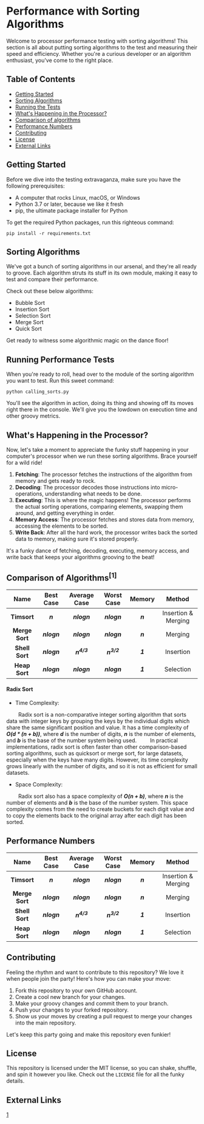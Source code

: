# Performance with Sorting Algorithms

Welcome to processor performance testing with sorting algorithms! This section is all about putting sorting
algorithms to the test and measuring their speed and efficiency. Whether you're a curious developer or an algorithm
enthusiast, you've come to the right place.

## Table of Contents

- [Getting Started](#getting-started)
- [Sorting Algorithms](#sorting-algorithms)
- [Running the Tests](#running-performance-tests)
- [What's Happening in the Processor?](#whats-happening-in-the-processor)
- [Comparison of algorithms](#comparison-of-algorithms)
- [Performance Numbers](#performance-numbers)
- [Contributing](#contributing)
- [License](#license)
- [External Links](#external-links)



## Getting Started

Before we dive into the testing extravaganza, make sure you have the following prerequisites:

- A computer that rocks Linux, macOS, or Windows
- Python 3.7 or later, because we like it fresh
- pip, the ultimate package installer for Python

To get the required Python packages, run this righteous command:

```
pip install -r requirements.txt
```

## Sorting Algorithms

We've got a bunch of sorting algorithms in our arsenal, and they're all ready to groove. Each algorithm struts its
stuff in its own module, making it easy to test and compare their performance.

Check out these below algorithms:

- Bubble Sort
- Insertion Sort
- Selection Sort
- Merge Sort
- Quick Sort

Get ready to witness some algorithmic magic on the dance floor!

## Running Performance Tests

When you're ready to roll, head over to the module of the sorting algorithm you want to test. Run this sweet command:

```
python calling_sorts.py
```

You'll see the algorithm in action, doing its thing and showing off its moves right there in the console. We'll give you
the lowdown on execution time and other groovy metrics.

## What's Happening in the Processor?

Now, let's take a moment to appreciate the funky stuff happening in your computer's processor when we run these sorting
algorithms. Brace yourself for a wild ride!

1. **Fetching**: The processor fetches the instructions of the algorithm from memory and gets ready to rock.
2. **Decoding**: The processor decodes those instructions into micro-operations, understanding what needs to be done.
3. **Executing**: This is where the magic happens! The processor performs the actual sorting operations, comparing
   elements, swapping them around, and getting everything in order.
4. **Memory Access**: The processor fetches and stores data from memory, accessing the elements to be sorted.
5. **Write Back**: After all the hard work, the processor writes back the sorted data to memory, making sure it's stored
   properly.

It's a funky dance of fetching, decoding, executing, memory access, and write back that keeps your algorithms grooving
to the beat!

## Comparison of Algorithms<sup>[1]</sup>

|    **Name**    | **Best Case** |   **Average Case**    |    **Worst Case**     | **Memory** |     **Method**      | 
|:--------------:|:-------------:|:---------------------:|:---------------------:|:----------:|:-------------------:|
|  **Timsort**   |    **_n_**    |      **_nlogn_**      |      **_nlogn_**      |  _**n**_   | Insertion & Merging |
| **Merge Sort** |  **_nlogn_**  |      **_nlogn_**      |      **_nlogn_**      |  **_n_**   |       Merging       |
| **Shell Sort** |  **_nlogn_**  | **_n<sup>4/3</sup>_** | **_n<sup>3/2</sup>_** |  **_1_**   |      Insertion      |
| **Heap Sort**  |  **_nlogn_**  |      **_nlogn_**      |      **_nlogn_**      |  **_1_**   |      Selection      |

#### Radix Sort

* Time Complexity:

&nbsp;&nbsp;&nbsp;&nbsp;&nbsp;&nbsp;&nbsp;&nbsp;Radix sort is a non-comparative integer sorting algorithm that sorts
data with integer keys by grouping the keys by the individual digits which share the same significant position and
value. It has a time complexity of **_O(d * (n + b))_**, where **_d_** is the number of digits, **_n_** is the number of
elements, and **_b_** is the base of the number system being used.
&nbsp;&nbsp;&nbsp;&nbsp;&nbsp;&nbsp;&nbsp;&nbsp;In practical implementations, radix sort is often faster than other
comparison-based sorting algorithms, such as quicksort or merge sort, for large datasets, especially when the keys have
many digits. However, its time complexity grows linearly with the number of digits, and so it is not as efficient for
small datasets.

* Space Complexity:

&nbsp;&nbsp;&nbsp;&nbsp;&nbsp;&nbsp;&nbsp;&nbsp;Radix sort also has a space complexity of **_O(n + b)_**, where **_n_**
is the number of elements and **_b_** is the
base of the number system. This space complexity comes from the need to create buckets for each digit value and to copy
the elements back to the original array after each digit has been sorted.

## Performance Numbers

|    **Name**    | **Best Case** |   **Average Case**    |    **Worst Case**     | **Memory** |     **Method**      | 
|:--------------:|:-------------:|:---------------------:|:---------------------:|:----------:|:-------------------:|
|  **Timsort**   |    **_n_**    |      **_nlogn_**      |      **_nlogn_**      |  _**n**_   | Insertion & Merging |
| **Merge Sort** |  **_nlogn_**  |      **_nlogn_**      |      **_nlogn_**      |  **_n_**   |       Merging       |
| **Shell Sort** |  **_nlogn_**  | **_n<sup>4/3</sup>_** | **_n<sup>3/2</sup>_** |  **_1_**   |      Insertion      |
| **Heap Sort**  |  **_nlogn_**  |      **_nlogn_**      |      **_nlogn_**      |  **_1_**   |      Selection      |



## Contributing

Feeling the rhythm and want to contribute to this repository? We love it when people join the party! Here's how you can
make your move:

1. Fork this repository to your own GitHub account.
2. Create a cool new branch for your changes.
3. Make your groovy changes and commit them to your branch.
4. Push your changes to your forked repository.
5. Show us your moves by creating a pull request to merge your changes into the main repository.

Let's keep this party going and make this repository even funkier!

## License

This repository is licensed under the MIT license, so you can shake, shuffle, and spin it however you like. Check out
the `LICENSE` file for all the funky details.

## External Links

[1](https://en.wikipedia.org/wiki/Sorting_algorithm#Comparison_of_algorithms)




